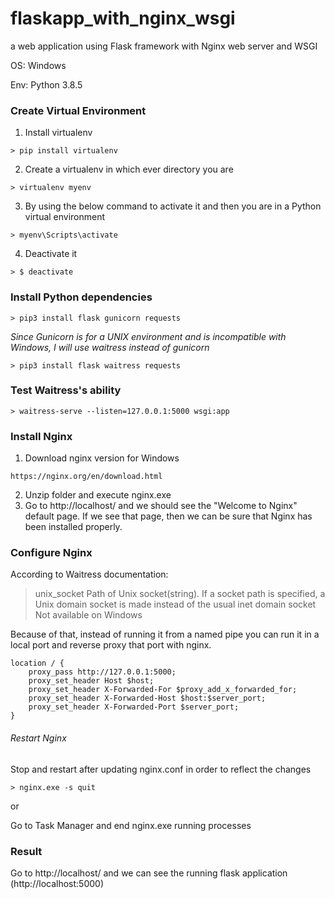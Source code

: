 # flaskapp_with_nginx_wsgi
a web application using Flask framework with Nginx web server and WSGI

OS: Windows

Env: Python 3.8.5


### Create Virtual Environment
1. Install virtualenv
```
> pip install virtualenv
```

2. Create a virtualenv in which ever directory you are
```
> virtualenv myenv
```

3. By using the below command to activate it and then you are in a Python virtual environment
```
> myenv\Scripts\activate
```

4. Deactivate it
```
> $ deactivate
```

### Install Python dependencies
```
> pip3 install flask gunicorn requests
```

*Since Gunicorn is for a UNIX environment and is incompatible with Windows, I will use waitress instead of gunicorn*
```
> pip3 install flask waitress requests
```

### Test Waitress's ability
```
> waitress-serve --listen=127.0.0.1:5000 wsgi:app
```

### Install Nginx
1. Download nginx version for Windows
```
https://nginx.org/en/download.html
```

2. Unzip folder and execute nginx.exe
3. Go to http://localhost/ and we should see the "Welcome to Nginx" default page. If we see that page, then we can be sure that Nginx has been installed properly.

### Configure Nginx
According to Waitress documentation:
> unix_socket Path of Unix socket(string). If a socket path is specified, a Unix domain socket is made instead of the usual inet domain socket
> Not available on Windows

Because of that, instead of running it from a named pipe you can run it in a local port and reverse proxy that port with nginx.

```
location / {
    proxy_pass http://127.0.0.1:5000;
    proxy_set_header Host $host;
    proxy_set_header X-Forwarded-For $proxy_add_x_forwarded_for;
    proxy_set_header X-Forwarded-Host $host:$server_port;
    proxy_set_header X-Forwarded-Port $server_port;
}
```

###### Restart Nginx
Stop and restart after updating nginx.conf in order to reflect the changes
```
> nginx.exe -s quit
```
or 

Go to Task Manager and end nginx.exe running processes

### Result
Go to http://localhost/ and we can see the running flask application (http://localhost:5000)
